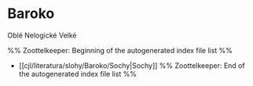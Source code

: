 # Baroko
Oblé
Nelogické
Velké

%% Zoottelkeeper: Beginning of the autogenerated index file list  %%
-  [[cjl/literatura/slohy/Baroko/Sochy|Sochy]]
%% Zoottelkeeper: End of the autogenerated index file list  %%
